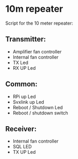 # 10m repeater

Script for the 10 meter repeater:

## Transmitter:
- Amplifier fan controller
- Internal fan controller
- TX Led
- RX UP Led

## Common:
- RPi up Led
- Svxlink up Led
- Reboot / Shutdown Led 
- Reboot / shutdown switch

## Receiver:
- Internal fan controller
- SQL LED
- TX UP Led
